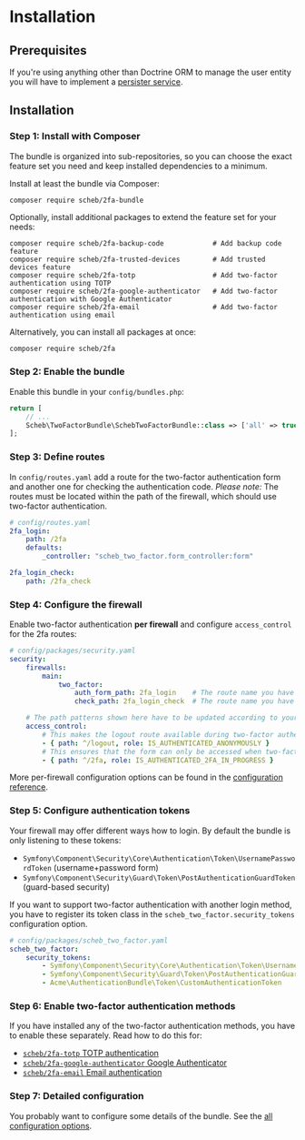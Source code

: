 Installation
============

## Prerequisites

If you're using anything other than Doctrine ORM to manage the user entity you will have to implement a
[persister service](persister.md).

## Installation

### Step 1: Install with Composer

The bundle is organized into sub-repositories, so you can choose the exact feature set you need and keep installed
dependencies to a minimum.

Install at least the bundle via Composer:
```
composer require scheb/2fa-bundle
```

Optionally, install additional packages to extend the feature set for your needs:
```
composer require scheb/2fa-backup-code            # Add backup code feature
composer require scheb/2fa-trusted-devices        # Add trusted devices feature
composer require scheb/2fa-totp                   # Add two-factor authentication using TOTP
composer require scheb/2fa-google-authenticator   # Add two-factor authentication with Google Authenticator
composer require scheb/2fa-email                  # Add two-factor authentication using email
```

Alternatively, you can install all packages at once:
```bash
composer require scheb/2fa
```

### Step 2: Enable the bundle

Enable this bundle in your `config/bundles.php`:

```php
return [
    // ...
    Scheb\TwoFactorBundle\SchebTwoFactorBundle::class => ['all' => true],
];
```

### Step 3: Define routes

In `config/routes.yaml` add a route for the two-factor authentication form and another one for checking the
authentication code. *Please note:* The routes must be located within the path of the firewall, which should use
two-factor authentication.

```yaml
# config/routes.yaml
2fa_login:
    path: /2fa
    defaults:
        _controller: "scheb_two_factor.form_controller:form"

2fa_login_check:
    path: /2fa_check
```

### Step 4: Configure the firewall

Enable two-factor authentication **per firewall** and configure `access_control` for the 2fa routes:

```yaml
# config/packages/security.yaml
security:
    firewalls:
        main:
            two_factor:
                auth_form_path: 2fa_login    # The route name you have used in the routes.yaml
                check_path: 2fa_login_check  # The route name you have used in the routes.yaml

    # The path patterns shown here have to be updated according to your routes, if you're going with something custom
    access_control:
        # This makes the logout route available during two-factor authentication, allows the user to cancel
        - { path: ^/logout, role: IS_AUTHENTICATED_ANONYMOUSLY }
        # This ensures that the form can only be accessed when two-factor authentication is in progress
        - { path: ^/2fa, role: IS_AUTHENTICATED_2FA_IN_PROGRESS }
```

More per-firewall configuration options can be found in the [configuration reference](configuration.md).

### Step 5: Configure authentication tokens

Your firewall may offer different ways how to login. By default the bundle is only listening to these tokens:

- `Symfony\Component\Security\Core\Authentication\Token\UsernamePasswordToken` (username+password form)
- `Symfony\Component\Security\Guard\Token\PostAuthenticationGuardToken` (guard-based security)

If you want to support two-factor authentication with another login method, you have to register its token class in the
`scheb_two_factor.security_tokens` configuration option.

```yaml
# config/packages/scheb_two_factor.yaml
scheb_two_factor:
    security_tokens:
        - Symfony\Component\Security\Core\Authentication\Token\UsernamePasswordToken
        - Symfony\Component\Security\Guard\Token\PostAuthenticationGuardToken
        - Acme\AuthenticationBundle\Token\CustomAuthenticationToken
```

### Step 6: Enable two-factor authentication methods

If you have installed any of the two-factor authentication methods, you have to enable these separately. Read how to do
this for:

- [`scheb/2fa-totp` TOTP authentication](providers/totp.md)
- [`scheb/2fa-google-authenticator` Google Authenticator](providers/google.md)
- [`scheb/2fa-email` Email authentication](providers/email.md)

### Step 7: Detailed configuration

You probably want to configure some details of the bundle. See the [all configuration options](configuration.md).
